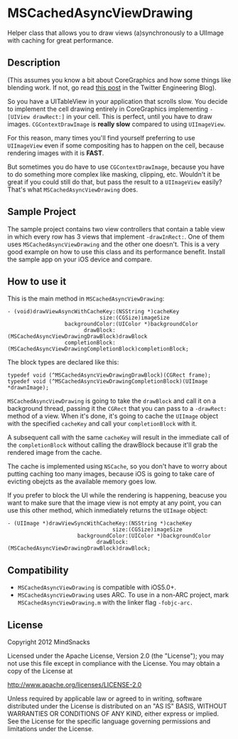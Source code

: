 # MSCachedAsyncViewDrawing

Helper class that allows you to draw views (a)synchronously to a UIImage with caching for great performance.

## Description

(This assumes you know a bit about CoreGraphics and how some things like blending work. If not, go read [this post](http://engineering.twitter.com/2012/02/simple-strategies-for-smooth-animation.html) in the Twitter Engineering Blog).

So you have a UITableView in your application that scrolls slow. You decide to implement the cell drawing entirely in CoreGraphics implementing ```-[UIView drawRect:]``` in your cell. This is perfect, until you have to draw images. ```CGContextDrawImage``` is **really slow** compared to using ```UIImageView```.

For this reason, many times you'll find yourself preferring to use ```UIImageView``` even if some compositing has to happen on the cell, because rendering images with it is **FAST**.

But sometimes you do have to use ```CGContextDrawImage```, because you have to do something more complex like masking, clipping, etc. Wouldn't it be great if you could still do that, but pass the result to a ```UIImageView``` easily? That's what ```MSCachedAsyncViewDrawing``` does.

## Sample Project

The sample project contains two view controllers that contain a table view in which every row has 3 views that implement `-drawInRect:`. One of them uses ```MSCachedAsyncViewDrawing``` and the other one doesn't. This is a very good example on how to use this class and its performance benefit. Install the sample app on your iOS device and compare.

## How to use it

This is the main method in ```MSCachedAsyncViewDrawing```:

```objc
- (void)drawViewAsyncWithCacheKey:(NSString *)cacheKey
                             size:(CGSize)imageSize
                  backgroundColor:(UIColor *)backgroundColor
                        drawBlock:(MSCachedAsyncViewDrawingDrawBlock)drawBlock
                  completionBlock:(MSCachedAsyncViewDrawingCompletionBlock)completionBlock;
```

The block types are declared like this:

```objc
typedef void (^MSCachedAsyncViewDrawingDrawBlock)(CGRect frame);
typedef void (^MSCachedAsyncViewDrawingCompletionBlock)(UIImage *drawnImage);
```

```MSCachedAsyncViewDrawing``` is going to take the `drawBlock` and call it on a background thread, passing it the `CGRect` that you can pass to a `-drawRect:` method of a view. When it's done, it's going to cache the `UIImage` object with the specified `cacheKey` and call your `completionBlock` with it.

A subsequent call with the same `cacheKey` will result in the immediate call of the `completionBlock` without calling the drawBlock because it'll grab the rendered image from the cache.

The cache is implemented using `NSCache`, so you don't have to worry about putting caching too many images, because iOS is going to take care of evicting obejcts as the available memory goes low.

If you prefer to block the UI while the rendering is happening, beacuse you want to make sure that the image view is not empty at any point, you can use this other method, which inmediately returns the ```UIImage``` object:

```objc
- (UIImage *)drawViewSyncWithCacheKey:(NSString *)cacheKey
                                 size:(CGSize)imageSize
                      backgroundColor:(UIColor *)backgroundColor
                            drawBlock:(MSCachedAsyncViewDrawingDrawBlock)drawBlock;
```


## Compatibility
- ```MSCachedAsyncViewDrawing``` is compatible with iOS5.0+.
- ```MSCachedAsyncViewDrawing``` uses ARC. To use in a non-ARC project, mark ```MSCachedAsyncViewDrawing.m``` with the linker flag ```-fobjc-arc.```

## License

Copyright 2012 MindSnacks

Licensed under the Apache License, Version 2.0 (the "License");
you may not use this file except in compliance with the License.
You may obtain a copy of the License at

http://www.apache.org/licenses/LICENSE-2.0

Unless required by applicable law or agreed to in writing, software
distributed under the License is distributed on an "AS IS" BASIS,
WITHOUT WARRANTIES OR CONDITIONS OF ANY KIND, either express or implied.
See the License for the specific language governing permissions and
limitations under the License.